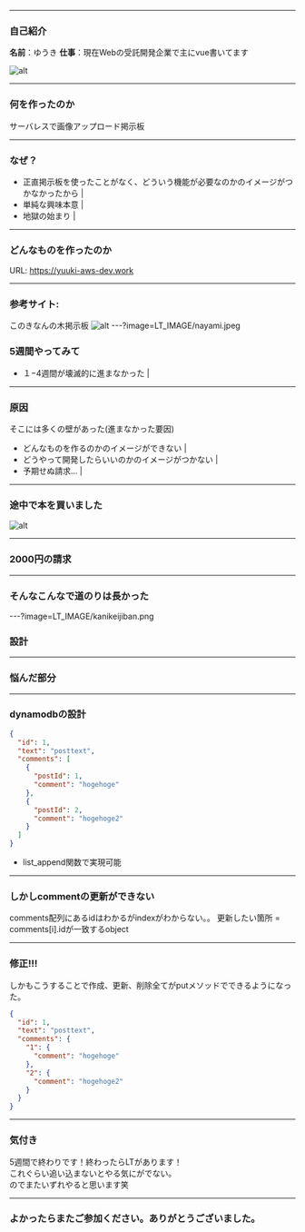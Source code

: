 
---
### 自己紹介
**名前**：ゆうき
**仕事**：現在Webの受託開発企業で主にvue書いてます

![alt](LT_IMAGE/my_image.JPG)

---
### 何を作ったのか
サーバレスで画像アップロード掲示板

---
### なぜ？
- 正直掲示板を使ったことがなく、どういう機能が必要なのかのイメージがつかなかったから |
- 単純な興味本意 |
- 地獄の始まり |

---
### どんなものを作ったのか
URL: https://yuuki-aws-dev.work

---
### 参考サイト: 
このきなんの木掲示板
![alt](LT_IMAGE/konokinannoki.png)
---?image=LT_IMAGE/nayami.jpeg
### 5週間やってみて

- １−4週間が壊滅的に進まなかった |

---
### 原因

そこには多くの壁があった(進まなかった要因)
- どんなものを作るのかのイメージができない |
- どうやって開発したらいいのかのイメージがつかない |
-  予期せぬ請求... |

---
### 途中で本を買いました
![alt](LT_IMAGE/aws-serverless-book.jpg)

---
### 2000円の請求

---
### そんなこんなで道のりは長かった
---?image=LT_IMAGE/kanikeijiban.png
### 設計
---
### 悩んだ部分

---
### dynamodbの設計
```json
{
  "id": 1,
  "text": "posttext",
  "comments": [
    {
      "postId": 1,
      "comment": "hogehoge"
    },
    {
      "postId": 2,
      "comment": "hogehoge2"
    }
  ]
}
```
- list_append関数で実現可能
---
### しかしcommentの更新ができない
comments配列にあるidはわかるがindexがわからない。。
更新したい箇所 = comments[i].idが一致するobject

---
### 修正!!!
しかもこうすることで作成、更新、削除全てがputメソッドでできるようになった。
```json
{
  "id": 1,
  "text": "posttext",
  "comments": {
    "1": {
      "comment": "hogehoge"
    },
    "2": {
      "comment": "hogehoge2"
    }
  }
}
```

---
### 気付き

5週間で終わりです！終わったらLTがあります！<br>
これぐらい追い込まないとやる気にがでない。<br>
のでまたいずれやると思います笑

---
### よかったらまたご参加ください。ありがとうございました。